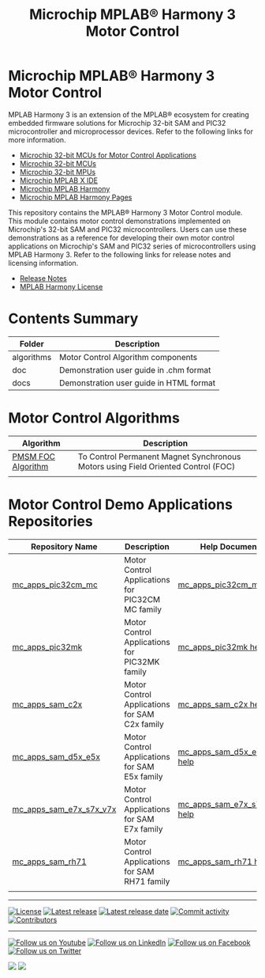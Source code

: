 ﻿---
title: Microchip MPLAB® Harmony 3 Motor Control
nav_order: 1
has_children: true
has_toc: false
---

# Microchip MPLAB® Harmony 3 Motor Control

MPLAB Harmony 3 is an extension of the MPLAB® ecosystem for creating
embedded firmware solutions for Microchip 32-bit SAM and PIC32 microcontroller
and microprocessor devices.  Refer to the following links for more information.
 - [Microchip 32-bit MCUs for Motor Control Applications](https://www.microchip.com/design-centers/motor-control-and-drive/control-products/32-bit-solutions)
 - [Microchip 32-bit MCUs](https://www.microchip.com/design-centers/32-bit)
 - [Microchip 32-bit MPUs](https://www.microchip.com/design-centers/32-bit-mpus)
 - [Microchip MPLAB X IDE](https://www.microchip.com/mplab/mplab-x-ide)
 - [Microchip MPLAB Harmony](https://www.microchip.com/mplab/mplab-harmony)
 - [Microchip MPLAB Harmony Pages](https://microchip-mplab-harmony.github.io/)

This repository contains the MPLAB® Harmony 3 Motor Control module.  This module
contains motor control demonstrations implemented on Microchip's 32-bit SAM and PIC32
microcontrollers. Users can use these demonstrations as a reference for
developing their own motor control applications on Microchip's SAM and PIC32 series of
microcontrollers using MPLAB Harmony 3. Refer to the following links for release
notes and licensing information.

 - [Release Notes](./release_notes.md)
 - [MPLAB Harmony License](mplab_harmony_license.md)

# Contents Summary

| Folder     | Description                                               |
|------------|-----------------------------------------------------------|
| algorithms | Motor Control Algorithm components                        |
| doc        | Demonstration user guide in .chm format                   |
| docs       | Demonstration user guide in HTML format                   |


# Motor Control Algorithms

| Algorithm |  Description |
|------------ | -------------- |
| [PMSM FOC Algorithm](algorithms/pmsm_foc/readme.md) | To Control Permanent Magnet Synchronous Motors using Field Oriented Control (FOC) |
|||

# Motor Control Demo Applications Repositories

| Repository Name | Description | Help Document | 
| ----------------- | ------------------- | ---------------- |
| [mc_apps_pic32cm_mc](https://github.com/Microchip-MPLAB-Harmony/mc_apps_pic32cm_mc) | Motor Control Applications for PIC32CM MC family | [mc_apps_pic32cm_mc help](https://microchip-mplab-harmony.github.io/mc_apps_pic32cm_mc/) |
| [mc_apps_pic32mk](https://github.com/Microchip-MPLAB-Harmony/mc_apps_pic32mk) | Motor Control Applications for PIC32MK family | [mc_apps_pic32mk help](https://microchip-mplab-harmony.github.io/mc_apps_pic32mk/) |
| [mc_apps_sam_c2x](https://github.com/Microchip-MPLAB-Harmony/mc_apps_sam_c2x) | Motor Control Applications for SAM C2x family | [mc_apps_sam_c2x help](https://microchip-mplab-harmony.github.io/mc_apps_sam_c2x/) |
| [mc_apps_sam_d5x_e5x](https://github.com/Microchip-MPLAB-Harmony/mc_apps_sam_d5x_e5x) | Motor Control Applications for SAM E5x family | [mc_apps_sam_d5x_e5x help](https://microchip-mplab-harmony.github.io/mc_apps_sam_d5x_e5x/) |
| [mc_apps_sam_e7x_s7x_v7x](https://github.com/Microchip-MPLAB-Harmony/mc_apps_sam_e7x_s7x_v7x) | Motor Control Applications for SAM E7x family | [mc_apps_sam_e7x_s7x_v7x help](https://microchip-mplab-harmony.github.io/mc_apps_sam_e7x_s7x_v7x/) |
| [mc_apps_sam_rh71](https://github.com/Microchip-MPLAB-Harmony/mc_apps_sam_rh71) | Motor Control Applications for SAM RH71 family | [mc_apps_sam_rh71 help](https://microchip-mplab-harmony.github.io/mc_apps_sam_rh71/) |
|||||

____

[![License](https://img.shields.io/badge/license-Harmony%20license-orange.svg)](https://github.com/Microchip-MPLAB-Harmony/mc/blob/master/mplab_harmony_license.md)
[![Latest release](https://img.shields.io/github/release/Microchip-MPLAB-Harmony/mc.svg)](https://github.com/Microchip-MPLAB-Harmony/mc/releases/latest)
[![Latest release date](https://img.shields.io/github/release-date/Microchip-MPLAB-Harmony/mc.svg)](https://github.com/Microchip-MPLAB-Harmony/mc/releases/latest)
[![Commit activity](https://img.shields.io/github/commit-activity/y/Microchip-MPLAB-Harmony/mc.svg)](https://github.com/Microchip-MPLAB-Harmony/mc/graphs/commit-activity)
[![Contributors](https://img.shields.io/github/contributors-anon/Microchip-MPLAB-Harmony/mc.svg)]()
____

[![Follow us on Youtube](https://img.shields.io/badge/Youtube-Follow%20us%20on%20Youtube-red.svg)](https://www.youtube.com/user/MicrochipTechnology)
[![Follow us on LinkedIn](https://img.shields.io/badge/LinkedIn-Follow%20us%20on%20LinkedIn-blue.svg)](https://www.linkedin.com/company/microchip-technology)
[![Follow us on Facebook](https://img.shields.io/badge/Facebook-Follow%20us%20on%20Facebook-blue.svg)](https://www.facebook.com/microchiptechnology/)
[![Follow us on Twitter](https://img.shields.io/twitter/follow/MicrochipTech.svg?style=social)](https://twitter.com/MicrochipTech)

[![](https://img.shields.io/github/stars/Microchip-MPLAB-Harmony/mc.svg?style=social)]()
[![](https://img.shields.io/github/watchers/Microchip-MPLAB-Harmony/mc.svg?style=social)]()
